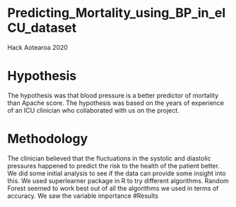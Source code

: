 # Predicting_Mortality_using_BP_in_eICU_dataset
Hack Aotearoa 2020

# Hypothesis
The hypothesis was that blood pressure is a better predictor of mortality than Apache score.
The hypothesis was based on the years of experience of an ICU clinician who collaborated with us on the project.

# Methodology
The clinician believed that the fluctuations in the systolic and diastolic pressures happened to predict the risk to the health of the patient better.
We did some initial analysis to see if the data can provide some insight into this.
We used superlearner package in R to try different algorithms. Random Forest seemed to work best out of all the algorithms we used in terms of accuracy.
We saw the variable importance 
#Results

